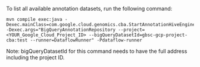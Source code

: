 To list all available annotation datasets, run the following command:
   ```
   mvn compile exec:java -Dexec.mainClass=com.google.cloud.genomics.cba.StartAnnotationHiveEngine -Dexec.args="BigQueryAnnotationRepository --project=<YOUR_Google_Cloud_Project_ID> --bigQueryDatasetId=gbsc-gcp-project-cba:test --runner=DataflowRunner" -Pdataflow-runner   
   ```
Note: bigQueryDatasetId for this command needs to have the full address including the project ID.  

